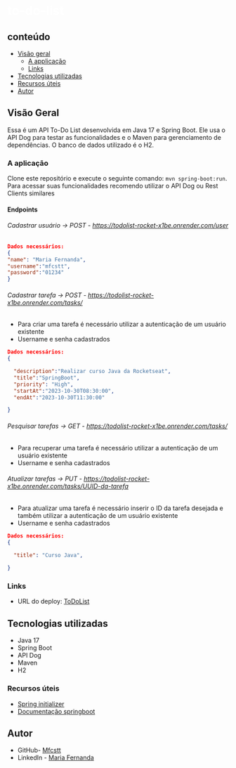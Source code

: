 


# <font color="white">to-do-list</font>


## conteúdo

- [Visão geral](#visão-geral)
    - [A applicação](#a-aplicação)
    - [Links](#links)
- [Tecnologias utilizadas](#tecnologias-utilizadas)
- [Recursos úteis](#recursos-úteis)
- [Autor](#autor)



## Visão Geral 

Essa é um API To-Do List desenvolvida em Java 17 e Spring Boot. Ele usa o API Dog para testar as funcionalidades e o Maven para gerenciamento de dependências. O banco de dados utilizado é o H2.


### A aplicação

Clone este repositório e execute o seguinte comando: `mvn spring-boot:run`.
Para acessar suas funcionalidades recomendo utilizar o API Dog ou Rest Clients similares 

#### Endpoints
###### Cadastrar usuário -> POST - https://todolist-rocket-x1be.onrender.com/user
```json
Dados necessários:
{
"name": "Maria Fernanda",
"username":"mfcstt",
"password":"01234"
}
```

###### Cadastrar tarefa -> POST - https://todolist-rocket-x1be.onrender.com/tasks/
- Para criar uma tarefa é necessário utilizar a autenticação de um usuário existente
- Username e senha cadastrados
```json
Dados necessários:
{

  "description":"Realizar curso Java da Rocketseat",
  "title":"SpringBoot",
  "priority": "High",
  "startAt":"2023-10-30T08:30:00",
  "endAt":"2023-10-30T11:30:00"

}
```

###### Pesquisar tarefas -> GET - https://todolist-rocket-x1be.onrender.com/tasks/
- Para recuperar uma tarefa é necessário utilizar a autenticação de um usuário existente
- Username e senha cadastrados

###### Atualizar tarefas -> PUT - https://todolist-rocket-x1be.onrender.com/tasks/UUID-da-tarefa
- Para atualizar uma tarefa é necessário inserir o ID da tarefa desejada e também utilizar a autenticação de um usuário existente
- Username e senha cadastrados
```json
Dados necessários:
{

  "title": "Curso Java",
  
}
```

### Links


- URL do deploy: [ToDoList](https://todolist-rocket-x1be.onrender.com)
## Tecnologias utilizadas

- Java 17
- Spring Boot
- API Dog
- Maven
- H2

### Recursos úteis
-  [Spring initializer](https://start.spring.io)
- [Documentação springboot](https://spring.io/guides/gs/spring-boot/)


## Autor

- GitHub- [Mfcstt](https://github.com/mfcstt)
- LinkedIn - [Maria Fernanda](https://www.linkedin.com/in/mfcstt)



